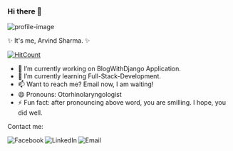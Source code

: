 ### Hi there 👋

![profile-image](https://media3.giphy.com/media/RbDKaczqWovIugyJmW/giphy.gif?cid=ecf05e4722cs121u7xc8l5p6awyk0ihnvud8em9zvmdtlzfw&amp;rid=giphy.gif)

 ✨ It's me, Arvind Sharma. ✨ 
 
[![HitCount](http://hits.dwyl.com/slowestwind.svg)](http://hits.dwyl.com/slowestwind)

- 🔭 I’m currently working on BlogWithDjango Application. 
- 🌱 I’m currently learning Full-Stack-Development.
- 📫 Want to reach me? Email now, I am waiting!
- 😄 Pronouns: Otorhinolaryngologist
- ⚡ Fun fact: after pronouncing above word, you are smilling. I hope, you did well.

Contact me:

<a href="https://www.facebook.com/slowestwind/">
  <img align="left" alt="Facebook" src="https://img.icons8.com/bubbles/50/000000/facebook.png"/>
</a>

<a href="https://www.linkedin.com/in/arvind-sharma-20071b178/">
  <img align="left" alt="LinkedIn" src="https://img.icons8.com/bubbles/50/000000/linkedin.png"/>
</a>

<a href="mailto:slowestwind@gmail.com">
  <img align="left" alt="Email" src="https://img.icons8.com/bubbles/50/000000/gmail.png"/>
</a>


